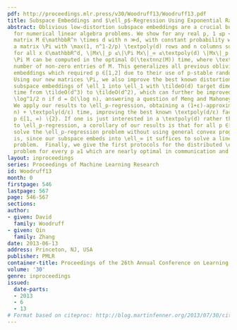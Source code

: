 ```yaml
---
pdf: http://proceedings.mlr.press/v30/Woodruff13/Woodruff13.pdf
title: Subspace Embeddings and $\ell_p$-Regression Using Exponential Random Variables
abstract: Oblivious low-distortion subspace embeddings are a crucial building block
  for numerical linear algebra problems. We show for any real p, 1 ≤p < ∞, given a
  matrix M ∈\mathbbR^n \times d with n ≫d, with constant probability we can choose
  a matrix \Pi with \max(1, n^1-2/p) \textpoly(d) rows and n columns so that simultaneously
  for all x ∈\mathbbR^d, \|Mx\|_p ≤\|\Pi Mx\|_∞ ≤\textpoly(d) \|Mx\|_p. Importantly,
  \Pi M can be computed in the optimal O(\textnnz(M)) time, where \textnnz(M) is the
  number of non-zero entries of M. This generalizes all previous oblivious subspace
  embeddings which required p ∈[1,2] due to their use of p-stable random variables.
  Using our new matrices \Pi, we also improve the best known distortion of oblivious
  subspace embeddings of \ell_1 into \ell_1 with \tildeO(d) target dimension in O(\textnnz(M))
  time from \tildeO(d^3) to \tildeO(d^2), which can further be improved to \tildeO(d^3/2)
  \log^1/2 n if d = Ω(\log n), answering a question of Meng and Mahoney (STOC, 2013).
  We apply our results to \ell_p-regression, obtaining a (1+ε)-approximation in O(\textnnz(M)\log
  n) + \textpoly(d/ε) time, improving the best known \textpoly(d/ε) factors for every
  p ∈[1, ∞) ∖{2}. If one is just interested in a \textpoly(d) rather than a (1+ε)-approximation
  to \ell_p-regression, a corollary of our results is that for all p ∈[1, ∞) we can
  solve the \ell_p-regression problem without using general convex programming, that
  is, since our subspace embeds into \ell_∞ it suffices to solve a linear programming
  problem.  Finally, we give the first protocols for the distributed \ell_p-regression
  problem for every p ≥1 which are nearly optimal in communication and computation.
layout: inproceedings
series: Proceedings of Machine Learning Research
id: Woodruff13
month: 0
firstpage: 546
lastpage: 567
page: 546-567
sections: 
author:
- given: David
  family: Woodruff
- given: Qin
  family: Zhang
date: 2013-06-13
address: Princeton, NJ, USA
publisher: PMLR
container-title: Proceedings of the 26th Annual Conference on Learning Theory
volume: '30'
genre: inproceedings
issued:
  date-parts:
  - 2013
  - 6
  - 13
# Format based on citeproc: http://blog.martinfenner.org/2013/07/30/citeproc-yaml-for-bibliographies/
---
```

